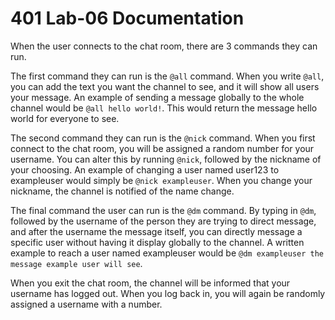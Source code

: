 # 401 Lab-06 Documentation

When the user connects to the chat room, there are 3 commands they can run.

The first command they can run is the `@all` command. When you write `@all`, you can add the text you want the channel to see, and it will show all users your message. An example of sending a message globally to the whole channel would be `@all hello world!`. This would return the message hello world for everyone to see.

The second command they can run is the `@nick` command. When you first connect to the chat room, you will be assigned a random number for your username. You can alter this by running `@nick`, followed by the nickname of your choosing. An example of changing a user named user123 to exampleuser would simply be `@nick exampleuser`. When you change your nickname, the channel is notified of the name change.

The final command the user can run is the `@dm` command. By typing in `@dm`, followed by the username of the person they are trying to direct message, and after the username the message itself, you can directly message a specific user without having it display globally to the channel. A written example to reach a user named exampleuser would be `@dm exampleuser the message example user will see`.

When you exit the chat room, the channel will be informed that your username has logged out. When you log back in, you will again be randomly assigned a username with a number.
